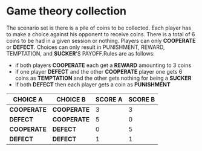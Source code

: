 # Game theory collection

The scenario set is there is a pile of coins to be collected. Each player has to make a choice against his opponent to receive coins. There is a total of 6 coins to be had in a given session or nothing. Players can only **COOPERATE** or **DEFECT**. Choices can only result in PUNISHMENT, REWARD, TEMPTATION, and **SUCKER**'S PAYOFF.Rules are as follows:

* if both players **COOPERATE** each get a **REWARD** amounting to 3 coins
* if one player **DEFECT** and the other **COOPERATE** player one gets 6 coins as **TEMPTATION** and the other gets nothing for being a **SUCKER**
* if both **DEFECT** then each player gets a coin as **PUNISHMENT**

|CHOICE A|CHOICE B|SCORE A|SCORE B|
|--|--|--|--|
|**COOPERATE**|**COOPERATE**|3|3|
|**DEFECT**|**COOPERATE**|5|0|
|**COOPERATE**|**DEFECT**|0|5|
|**DEFECT**|**DEFECT**|1|1|
